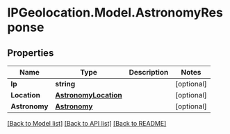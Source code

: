# IPGeolocation.Model.AstronomyResponse

## Properties

Name | Type | Description | Notes
------------ | ------------- | ------------- | -------------
**Ip** | **string** |  | [optional] 
**Location** | [**AstronomyLocation**](AstronomyLocation.md) |  | [optional] 
**Astronomy** | [**Astronomy**](Astronomy.md) |  | [optional] 

[[Back to Model list]](../../README.md#documentation-for-models) [[Back to API list]](../../README.md#documentation-for-api-endpoints) [[Back to README]](../../README.md)

